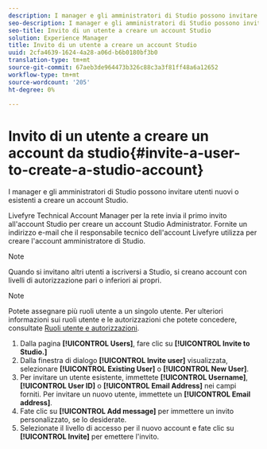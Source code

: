 ```yaml
---
description: I manager e gli amministratori di Studio possono invitare utenti nuovi o esistenti a creare un account Studio.
seo-description: I manager e gli amministratori di Studio possono invitare utenti nuovi o esistenti a creare un account Studio.
seo-title: Invito di un utente a creare un account Studio
solution: Experience Manager
title: Invito di un utente a creare un account Studio
uuid: 2cfa4639-1624-4a28-a06d-b6b0180bf3b0
translation-type: tm+mt
source-git-commit: 67aeb3de964473b326c88c3a3f81ff48a6a12652
workflow-type: tm+mt
source-wordcount: '205'
ht-degree: 0%

---
```



# Invito di un utente a creare un account da studio{#invite-a-user-to-create-a-studio-account}

I manager e gli amministratori di Studio possono invitare utenti nuovi o esistenti a creare un account Studio.

Livefyre Technical Account Manager per la rete invia il primo invito all&#39;account Studio per creare un account Studio Administrator. Fornite un indirizzo e-mail che il responsabile tecnico dell&#39;account Livefyre utilizza per creare l&#39;account amministratore di Studio.

>[!NOTE]
>
>Quando si invitano altri utenti a iscriversi a Studio, si creano account con livelli di autorizzazione pari o inferiori ai propri.

>[!NOTE]
>
>Potete assegnare più ruoli utente a un singolo utente. Per ulteriori informazioni sui ruoli utente e le autorizzazioni che potete concedere, consultate [Ruoli utente e autorizzazioni](../c-users-creating-accounts-with-studio-access/c-user-types.md#c_user_types).

1. Dalla pagina **[!UICONTROL Users]**, fare clic su **[!UICONTROL Invite to Studio.]**
1. Dalla finestra di dialogo **[!UICONTROL Invite user]** visualizzata, selezionare **[!UICONTROL Existing User]** o **[!UICONTROL New User]**.
1. Per invitare un utente esistente, immettete **[!UICONTROL Username]**, **[!UICONTROL User ID]** o **[!UICONTROL Email Address]** nei campi forniti. Per invitare un nuovo utente, immettete un **[!UICONTROL Email address]**.
1. Fate clic su **[!UICONTROL Add message]** per immettere un invito personalizzato, se lo desiderate.
1. Selezionate il livello di accesso per il nuovo account e fate clic su **[!UICONTROL Invite]** per emettere l&#39;invito.
